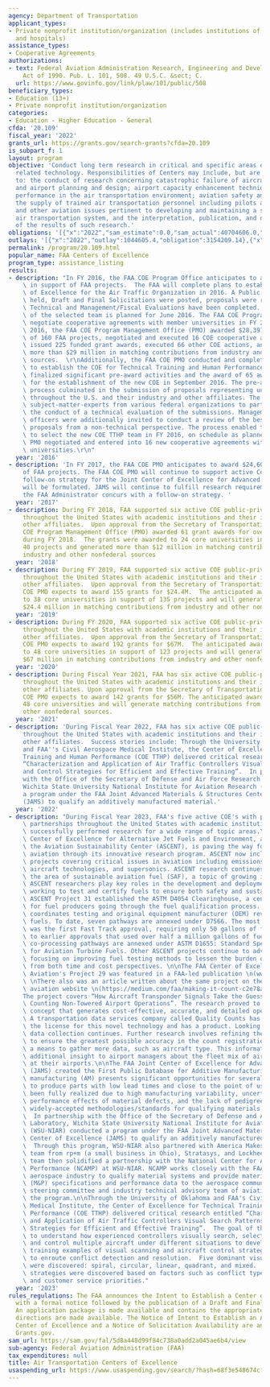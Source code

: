 ```yaml
---
agency: Department of Transportation
applicant_types:
- Private nonprofit institution/organization (includes institutions of higher education
  and hospitals)
assistance_types:
- Cooperative Agreements
authorizations:
- text: Federal Aviation Administration Research, Engineering and Development Authorization
    Act of 1990. Pub. L. 101, 508. 49 U.S.C. &sect; C.
  url: https://www.govinfo.gov/link/plaw/101/public/508
beneficiary_types:
- Education (13+)
- Private nonprofit institution/organization
categories:
- Education - Higher Education - General
cfda: '20.109'
fiscal_year: '2022'
grants_url: https://grants.gov/search-grants?cfda=20.109
is_subpart_f: 1
layout: program
objective: 'Conduct long term research in critical and specific areas of aviation
  related technology. Responsibilities of Centers may include, but are not limited
  to: the conduct of research concerning catastrophic failure of aircraft; airspace
  and airport planning and design; airport capacity enhancement techniques; human
  performance in the air transportation environment; aviation safety and security;
  the supply of trained air transportation personnel including pilots and mechanics;
  and other aviation issues pertinent to developing and maintaining a safe and efficient
  air transportation system, and the interpretation, publication, and dissemination
  of the results of such research.'
obligations: '[{"x":"2022","sam_estimate":0.0,"sam_actual":40704606.0,"usa_spending_actual":40552683.2},{"x":"2023","sam_estimate":86058335.0,"sam_actual":0.0,"usa_spending_actual":45709413.51},{"x":"2024","sam_estimate":70000000.0,"sam_actual":0.0,"usa_spending_actual":14137256.09}]'
outlays: '[{"x":"2022","outlay":1044605.4,"obligation":3154209.14},{"x":"2023","outlay":0.0,"obligation":0.0},{"x":"2024","outlay":129472.6,"obligation":596558.0}]'
permalink: /program/20.109.html
popular_name: FAA Centers of Excellence
program_type: assistance_listing
results:
- description: "In FY 2016, the FAA COE Program Office anticipates to award $22,500,000\
    \ in support of FAA projects.  The FAA will complete plans to establish a Center\
    \ of Excellence for the Air Traffic Organization in 2016. A Public Meeting was\
    \ held, Draft and Final Solicitations were posted, proposals were received, and\
    \ Technical and Management/Fiscal Evaluations have been completed.  Announcement\
    \ of the selected team is planned for June 2016. The FAA COE Program Office will\
    \ negotiate cooperative agreements with member universities in FY 2016. In FY\
    \ 2016, the FAA COE Program Management Office (PMO) awarded $28,397,118 in support\
    \ of 160 FAA projects, negotiated and executed 16 COE cooperative agreements,\
    \ issued 225 funded grant awards, executed 66 other COE actions, and generated\
    \ more than $29 million in matching contributions from industry and other non-federal\
    \ sources.  \r\nAdditionally, the FAA COE PMO conducted and completed a competition\
    \ to establish the COE for Technical Training and Human Performance (TTHP) and\
    \ finalized significant pre-award activities and the award of 65 awards in preparation\
    \ for the establishment of the new COE in September 2016. The pre-award competitive\
    \ process culminated in the submission of proposals representing universities\
    \ throughout the U.S. and their industry and other affiliates. The COE PMO invited\
    \ subject-matter-experts from various federal organizations to participate in\
    \ the conduct of a technical evaluation of the submissions. Management and fiscal\
    \ officers were additionally invited to conduct a review of the best qualified\
    \ proposals from a non-technical perspective. The process enabled the FAA Administrator\
    \ to select the new COE TTHP team in FY 2016, on schedule as planned. The COE\
    \ PMO negotiated and entered into 16 new cooperative agreements with the COE core\
    \ universities.\r\n"
  year: '2016'
- description: 'In FY 2017, the FAA COE PMO anticipates to award $24,600,000 in support
    of FAA projects. The FAA COE PMO will continue to support active Centers. The
    follow-on strategy for the Joint Center of Excellence for Advanced Materials (JAMS)
    will be formulated. JAMS will continue to fulfill research requirements until
    the FAA Administrator concurs with a follow-on strategy. '
  year: '2017'
- description: During FY 2018, FAA supported six active COE public-private partnerships
    throughout the United States with academic institutions and their industry and
    other affiliates.  Upon approval from the Secretary of Transportation, the FAA
    COE Program Management Office (PMO) awarded 61 grant awards for over $11.8 million
    during FY 2018.  The grants were awarded to 24 core universities in support of
    40 projects and generated more than $12 million in matching contributions from
    industry and other nonfederal sources
  year: '2018'
- description: During FY 2019, FAA supported six active COE public-private partnerships
    throughout the United States with academic institutions and their industry and
    other affiliates.  Upon approval from the Secretary of Transportation, the FAA
    COE PMO expects to award 155 grants for $24.4M.  The anticipated awards will be
    to 38 core universities in support of 135 projects and will generate more than
    $24.4 million in matching contributions from industry and other nonfederal sources.
  year: '2019'
- description: During FY 2020, FAA supported six active COE public-private partnerships
    throughout the United States with academic institutions and their industry and
    other affiliates.  Upon approval from the Secretary of Transportation, the FAA
    COE PMO expects to award 192 grants for $67M.  The anticipated awards will be
    to 48 core universities in support of 123 projects and will generate more than
    $67 million in matching contributions from industry and other nonfederal sources.
  year: '2020'
- description: During Fiscal Year 2021, FAA has six active COE public-private partnerships
    throughout the United States with academic institutions and their industry and
    other affiliates. Upon approval from the Secretary of Transportation, the FAA
    COE PMO expects to award 142 grants for $56M. The anticipated awards will be to
    48 core universities and will generate matching contributions from industry and
    other nonfederal sources.
  year: '2021'
- description: 'During Fiscal Year 2022, FAA has six active COE public-private partnerships
    throughout the United States with academic institutions and their industry and
    other affiliates.  Success stories include: Through the University of Oklahoma
    and FAA''s Civil Aerospace Medical Institute, the Center of Excellence for Technical
    Training and Human Performance (COE TTHP) delivered critical research entitled
    “Characterization and Application of Air Traffic Controllers Visual Search Patterns
    and Control Strategies for Efficient and Effective Training”.  In partnership
    with the Office of the Secretary of Defense and Air Force Research Laboratory,
    Wichita State University National Institute for Aviation Research (WSU-NIAR) conducted
    a program under the FAA Joint Advanced Materials & Structures Center of Excellence
    (JAMS) to qualify an additively manufactured material.'
  year: '2022'
- description: "During Fiscal Year 2023, FAA's five active COE's with public-private\
    \ partnerships throughout the United States with academic institutions other affiliates\
    \ successfully performed research for a wide range of topic areas.\n\nThe FAA\
    \ Center of Excellence for Alternative Jet Fuels and Environment, also known as\
    \ the Aviation Sustainability Center (ASCENT), is paving the way for sustainable\
    \ aviation through its innovative research program. ASCENT now includes over 80\
    \ projects covering critical issues in aviation including emissions, noise, operations,\
    \ aircraft technologies, and supersonics. ASCENT research continues to advance\
    \ the area of sustainable aviation fuel (SAF), a topic of growing importance.\
    \ ASCENT researchers play key roles in the development and deployment of SAF,\
    \ working to test and certify fuels to ensure both safety and sustainability.\
    \ ASCENT Project 31 established the ASTM D4054 Clearinghouse, a centralized resource\
    \ for fuel producers going through the fuel qualification process. The Clearinghouse\
    \ coordinates testing and original equipment manufacturer (OEM) review of new\
    \ fuels. To date, seven pathways are annexed under D7566. The most recent pathway\
    \ was the first Fast Track approval, requiring only 50 gallons of fuel compared\
    \ to earlier approvals that used over half a million gallons of fuel. Two additional\
    \ co-processing pathways are annexed under ASTM D1655: Standard Specification\
    \ for Aviation Turbine Fuels. Other ASCENT projects continue to advance fuel approval,\
    \ focusing on improving fuel testing methods to lessen the burden of fuel approval\
    \ from both time and cost perspectives. \n\nThe FAA Center of Excellence for General\
    \ Aviation's Project 29 was featured in a FAA-led publication \n(www.faa.gov/news/safety_briefing).\
    \ \nThere also was an article written about the same project on the following\
    \ aviation website \n(https://medium.com/faa/making-it-count-c2e78a40c782). \n\
    The project covers “How Aircraft Transponder Signals Take the Guesswork Out of\
    \ Counting Non-Towered Airport Operations”. The research proved to be a winning\
    \ concept that generates cost-effective, accurate, and detailed operations counts.\
    \ A transportation data services company called Quality Counts has already bought\
    \ the license for this novel technology and has a product. Looking ahead, the\
    \ data collection continues. Further research involves refining the overall process\
    \ to ensure the greatest possible accuracy in the count registration, including\
    \ a means to gather more data, such as aircraft type. This information can provide\
    \ additional insight to airport managers about the fleet mix of aircraft operating\
    \ at their airports.\n\nThe FAA Joint Center of Excellence for Advanced Materials\
    \ (JAMS) created the First Public Database for Additive Manufacturing.  Additive\
    \ manufacturing (AM) presents significant opportunities for several applications\
    \ to produce parts with low lead times and close to the point of use. AM has not\
    \ been fully realized due to high manufacturing variability, uncertainty of the\
    \ performance effects of material defects, and the lack of pedigreed data and\
    \ widely-accepted methodologies/standards for qualifying materials and processes.\
    \  In partnership with the Office of the Secretary of Defense and Air Force Research\
    \ Laboratory, Wichita State University National Institute for Aviation Research\
    \ (WSU-NIAR) conducted a program under the FAA Joint Advanced Materials & Structures\
    \ Center of Excellence (JAMS) to qualify an additively manufactured material.\
    \  Through this program, WSU-NIAR also partnered with America Makes to form a\
    \ team from rp+m (a small business in Ohio), Stratasys, and Lockheed Martin. This\
    \ team then solidified a partnership with the National Center for Advanced Material\
    \ Performance (NCAMP) at WSU-NIAR. NCAMP works closely with the FAA, DoD, and\
    \ aerospace industry to qualify material systems and provide material and process\
    \ (M&P) specifications and performance data to the aerospace community. A government\
    \ steering committee and industry technical advisory team of aviation OEMs supported\
    \ the program.\n\nThrough the University of Oklahoma and FAA's Civil Aerospace\
    \ Medical Institute, the Center of Excellence for Technical Training and Human\
    \ Performance (COE TTHP) delivered critical research entitled “Characterization\
    \ and Application of Air Traffic Controllers Visual Search Patterns and Control\
    \ Strategies for Efficient and Effective Training”.  The goal of this work was\
    \ to understand how experienced controllers visually search, select, compare,\
    \ and control multiple aircraft under different situations to develop concrete\
    \ training examples of visual scanning and aircraft control strategies related\
    \ to enroute conflict detection and resolution.  Five dominant visual search patterns\
    \ were discovered: spiral, circular, linear, quadrant, and mixed.  Other diverse\
    \ strategies were discovered based on factors such as conflict types, sector characteristics,\
    \ and customer service priorities."
  year: '2023'
rules_regulations: The FAA announces the Intent to Establish a Center of Excellence
  with a formal notice followed by the publication of a Draft and Final Solicitation.
  An application package is made available and contains the appropriate forms and
  directions are made available. The Notice of Intent to Establish an Air Transportation
  Center of Excellence and a Notice of Solicitation Availability are announced on
  Grants.gov.
sam_url: https://sam.gov/fal/5d8a448d99f84c738a0add2a045ae6b4/view
sub-agency: Federal Aviation Administration (FAA)
tax_expenditures: null
title: Air Transportation Centers of Excellence
usaspending_url: https://www.usaspending.gov/search/?hash=68f3e548674cff6b1a97d5624b549d3f
---
```

